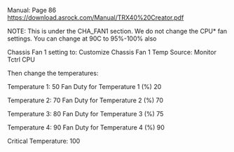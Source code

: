 
Manual: Page 86
   https://download.asrock.com/Manual/TRX40%20Creator.pdf
 
NOTE: This is under the CHA_FAN1 section.
       We do not change the CPU* fan settings.
       You can change at 90C to 95%-100% also

   Chassis Fan 1 setting to: Customize
   Chassis Fan 1 Temp Source:  Monitor Tctrl CPU

Then change the temperatures:

   Temperature 1:                                        50
   Fan Duty for Temperature 1 (%)        20

   Temperature 2:                                        70
   Fan Duty for Temperature 2 (%)        70

   Temperature 3:                                        80
   Fan Duty for Temperature 3 (%)        75

   Temperature 4:                                        90
   Fan Duty for Temperature 4 (%)        90

   Critical Temperature:                             100

